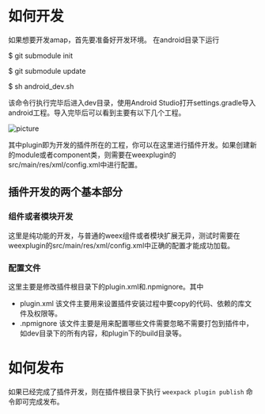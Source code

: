 # 如何开发
如果想要开发amap，首先要准备好开发环境。 在android目录下运行

$ git submodule init

$ git submodule update

$ sh android_dev.sh

该命令行执行完毕后进入dev目录，使用Android Studio打开settings.gradle导入android工程。导入完毕后可以看到主要有以下几个工程。

![picture](https://img.alicdn.com/tps/TB1ZQkIPpXXXXcqXXXXXXXXXXXX-338-400.png)

其中plugin即为开发的插件所在的工程，你可以在这里进行插件开发。如果创建新的module或者component类，则需要在weexplugin的src/main/res/xml/config.xml中进行配置。

## 插件开发的两个基本部分

### 组件或者模块开发
这里是纯功能的开发，与普通的weex组件或者模块扩展无异，测试时需要在weexplugin的src/main/res/xml/config.xml中正确的配置才能成功加载。

### 配置文件
这里主要是修改插件根目录下的plugin.xml和.npmignore。其中
 * plugin.xml 该文件主要用来设置插件安装过程中要copy的代码、依赖的库文件及权限等。
 * .npmignore 该文件主要是用来配置哪些文件需要忽略不需要打包到插件中，如dev目录下的所有内容，和plugin下的build目录等。

# 如何发布
如果已经完成了插件开发，则在插件根目录下执行 `weexpack plugin publish` 命令即可完成发布。
